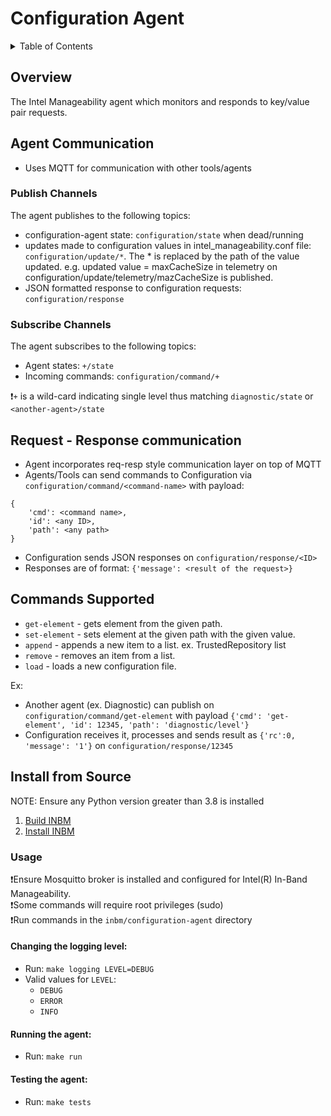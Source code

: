 # Configuration Agent

<details>
<summary>Table of Contents</summary>

- [Overview](#overview)
- [Agent Communication](#agent-communication)
    - [Publish Channels](#publish-channels)
    - [Subscribe Channels](#subscribe-channels)
  - [Request - Response communication](#request---response-communication)
  - [Commands supported](#commands-supported)
- [Install from Source](#install-from-source)
  - [Usage](#usage)
    - [Changing the logging level](#changing-the-logging-level)
    - [Running the agent](#running-the-agent)
    - [Testing the agent](#testing-the-agent)
</details>
  

## Overview

The Intel Manageability agent which monitors and responds to key/value pair requests.

## Agent Communication

- Uses MQTT for communication with other tools/agents

### Publish Channels
The agent publishes to the following topics:
  - configuration-agent state: `configuration/state` when dead/running
  - updates made to configuration values in intel_manageability.conf file: `configuration/update/*`.  The * is replaced by the path of the value updated. e.g. updated value = maxCacheSize in telemetry on configuration/update/telemetry/mazCacheSize is published.
  - JSON formatted response to configuration requests: `configuration/response`

### Subscribe Channels
The agent subscribes to the following topics:
  - Agent states: `+/state`
  - Incoming commands: `configuration/command/+`

❗`+` is a wild-card indicating single level thus matching `diagnostic/state` or `<another-agent>/state`

## Request - Response communication

- Agent incorporates req-resp style communication layer on top of MQTT
- Agents/Tools can send commands to Configuration via `configuration/command/<command-name>` with payload:
```
{
	'cmd': <command name>,
	'id': <any ID>,
	'path': <any path>
}
```
- Configuration sends JSON responses on `configuration/response/<ID>`
- Responses are of format: `{'message': <result of the request>}`

## Commands Supported

- `get-element` - gets element from the given path.
- `set-element` - sets element at the given path with the given value.
- `append` - appends a new item to a list.  ex. TrustedRepository list
- `remove` - removes an item from a list.
- `load` - loads a new configuration file.

Ex:
- Another agent (ex. Diagnostic) can publish on `configuration/command/get-element` with payload `{'cmd': 'get-element', 'id': 12345, 'path': 'diagnostic/level'}`
- Configuration receives it, processes and sends result as `{'rc':0, 'message': '1'}` on `configuration/response/12345`

## Install from Source
NOTE: Ensure any Python version greater than 3.8 is installed

1. [Build INBM](#https://github.com/intel/intel-inb-manageability/blob/develop/README.md#build-instructions)
2. [Install INBM](#https://github.com/intel/intel-inb-manageability/blob/develop/docs/In-Band%20Manageability%20Installation%20Guide%20Ubuntu.md)

### Usage

❗Ensure Mosquitto broker is installed and configured for Intel(R) In-Band Manageability.  
❗Some commands will require root privileges (sudo)  
❗Run commands in the `inbm/configuration-agent` directory

#### Changing the logging level:

- Run: `make logging LEVEL=DEBUG`
- Valid values for `LEVEL`:
  - `DEBUG`
  - `ERROR`
  - `INFO`

#### Running the agent:

- Run: `make run`

#### Testing the agent:

- Run: `make tests`
